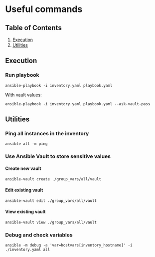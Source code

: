 # Useful commands

## Table of Contents
1. [Execution](#execution)
2. [Utilities](#utilities)

## Execution

### Run playbook
```shell
ansible-playbook -i inventory.yaml playbook.yaml
```

With vault values:
```shell
ansible-playbook -i inventory.yaml playbook.yaml --ask-vault-pass
```

## Utilities

### Ping all instances in the inventory
```shell
ansible all -m ping
```

### Use Ansible Vault to store sensitive values

#### Create new vault
```shell
ansible-vault create ./group_vars/all/vault
```

#### Edit existing vault
```shell
ansible-vault edit ./group_vars/all/vault
```

#### View existing vault
```shell
ansible-vault view ./group_vars/all/vault
```

### Debug and check variables
```shell
ansible -m debug -a 'var=hostvars[inventory_hostname]' -i ./inventory.yaml all
```